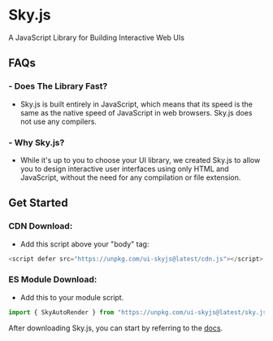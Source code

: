 # Sky.js
A JavaScript Library for Building Interactive Web UIs

## FAQs

### - Does The Library Fast?
- Sky.js is built entirely in JavaScript, which means that its speed is the same as the native speed of JavaScript in web browsers. Sky.js does not use any compilers.

### - Why Sky.js?
- While it's up to you to choose your UI library, we created Sky.js to allow you to design interactive user interfaces using only HTML and JavaScript, without the need for any compilation or file extension.

## Get Started

### CDN Download:
- Add this script above your "body" tag:
```js
<script defer src="https://unpkg.com/ui-skyjs@latest/cdn.js"></script>
```

### ES Module Download:
- Add this to your module script.
```js
import { SkyAutoRender } from "https://unpkg.com/ui-skyjs@latest/sky.js"
```
After downloading Sky.js, you can start by referring to the [docs](https://github.com/jehaad1/Sky.js/blob/main/Docs.md).
